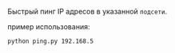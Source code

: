 Быстрый пинг IP адресов в указанной `подсети`.

пример использования:
```bash
python ping.py 192.168.5
```
